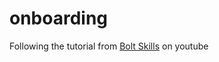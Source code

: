 # onboarding

Following the tutorial from [Bolt Skills](https://www.youtube.com/watch?v=5IasY6A5IYo) on youtube
